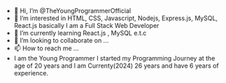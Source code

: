 - 👋 Hi, I’m @TheYoungProgrammerOfficial
- 👀 I’m interested in HTML, CSS, Javascript, Nodejs, Express.js, MySQL, React.js basically I am a Full Stack Web Developer
- 🌱 I’m currently learning React.js , MySQL e.t.c
- 💞️ I’m looking to collaborate on ...
- 📫 How to reach me ...
- I am the Young Programmer I started my Programming Journey at the age of 20 years and I am Currenty(2024) 26 years and have 6 years of experience.

<!---
TheYoungProgrammerOfficial/TheYoungProgrammerOfficial is a ✨ special ✨ repository because its `README.md` (this file) appears on your GitHub profile.
You can click the Preview link to take a look at your changes.
--->

